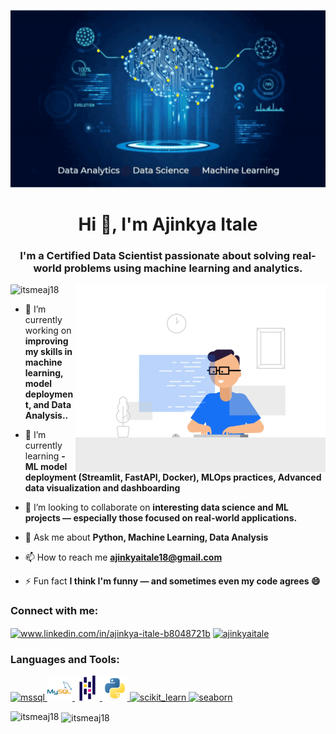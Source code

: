 ![logo](https://github.com/itsmeaj18/itsmeaj18/blob/main/Your%20paragraph%20text.gif)
<h1 align="center">Hi 👋, I'm Ajinkya Itale</h1>
<h3 align="center">I'm a Certified Data Scientist passionate about solving real-world problems using machine learning and analytics.</h3>

<img align="right" alt="coding" width="400" src="https://github.com/itsmeaj18/itsmeaj18/blob/main/1_Urc28sbnORGOW5oyohQ06g.gif">

<p align="left"> <img src="https://komarev.com/ghpvc/?username=itsmeaj18&label=Profile%20views&color=0e75b6&style=flat" alt="itsmeaj18" /> </p>

- 🔭 I’m currently working on **improving my skills in machine learning, model deployment, and Data Analysis..**

- 🌱 I’m currently learning **- ML model deployment (Streamlit, FastAPI, Docker), MLOps practices, Advanced data visualization and dashboarding**

- 👯 I’m looking to collaborate on **interesting data science and ML projects — especially those focused on real-world applications.**

- 💬 Ask me about **Python, Machine Learning, Data Analysis**

- 📫 How to reach me **ajinkyaitale18@gmail.com**

- ⚡ Fun fact **I think I'm funny — and sometimes even my code agrees 😄**

<h3 align="left">Connect with me:</h3>
<p align="left">
<a href="https://linkedin.com/in/www.linkedin.com/in/ajinkya-itale-b8048721b" target="blank"><img align="center" src="https://raw.githubusercontent.com/rahuldkjain/github-profile-readme-generator/master/src/images/icons/Social/linked-in-alt.svg" alt="www.linkedin.com/in/ajinkya-itale-b8048721b" height="30" width="40" /></a>
<a href="https://kaggle.com/ajinkyaitale" target="blank"><img align="center" src="https://raw.githubusercontent.com/rahuldkjain/github-profile-readme-generator/master/src/images/icons/Social/kaggle.svg" alt="ajinkyaitale" height="30" width="40" /></a>
</p>

<h3 align="left">Languages and Tools:</h3>
<p align="left"> <a href="https://www.microsoft.com/en-us/sql-server" target="_blank" rel="noreferrer"> <img src="https://www.svgrepo.com/show/303229/microsoft-sql-server-logo.svg" alt="mssql" width="40" height="40"/> </a> <a href="https://www.mysql.com/" target="_blank" rel="noreferrer"> <img src="https://raw.githubusercontent.com/devicons/devicon/master/icons/mysql/mysql-original-wordmark.svg" alt="mysql" width="40" height="40"/> </a> <a href="https://pandas.pydata.org/" target="_blank" rel="noreferrer"> <img src="https://raw.githubusercontent.com/devicons/devicon/2ae2a900d2f041da66e950e4d48052658d850630/icons/pandas/pandas-original.svg" alt="pandas" width="40" height="40"/> </a> <a href="https://www.python.org" target="_blank" rel="noreferrer"> <img src="https://raw.githubusercontent.com/devicons/devicon/master/icons/python/python-original.svg" alt="python" width="40" height="40"/> </a> <a href="https://scikit-learn.org/" target="_blank" rel="noreferrer"> <img src="https://upload.wikimedia.org/wikipedia/commons/0/05/Scikit_learn_logo_small.svg" alt="scikit_learn" width="40" height="40"/> </a> <a href="https://seaborn.pydata.org/" target="_blank" rel="noreferrer"> <img src="https://seaborn.pydata.org/_images/logo-mark-lightbg.svg" alt="seaborn" width="40" height="40"/> </a> </p>

<p><img align="left" src="https://github-readme-stats.vercel.app/api/top-langs?username=itsmeaj18&show_icons=true&locale=en&layout=compact" alt="itsmeaj18" /></p>

<p>&nbsp;<img align="center" src="https://github-readme-stats.vercel.app/api?username=itsmeaj18&show_icons=true&locale=en" alt="itsmeaj18" /></p>


